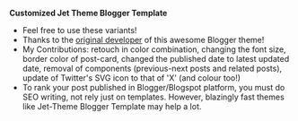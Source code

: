**Customized Jet Theme Blogger Template**

* Feel free to use these variants!
* Thanks to the [original developer](https://www.jettheme.com/) of this awesome Blogger theme!
* My Contributions: retouch in color combination, changing the font size, border color of post-card, changed the published date to latest updated date, removal of components (previous-next posts and related posts), update of Twitter's SVG icon to that of 'X' (and colour too!)
* To rank your post published in Blogger/Blogspot platform, you must do SEO writing, not rely just on templates. However, blazingly fast themes like Jet-Theme Blogger Template may help a lot.
